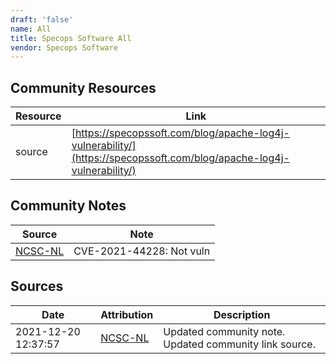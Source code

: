 ```yaml
---
draft: 'false'
name: All
title: Specops Software All
vendor: Specops Software
---
```



## Community Resources
| Resource | Link |
| --- | --- |
| source | [https://specopssoft.com/blog/apache-log4j-vulnerability/](https://specopssoft.com/blog/apache-log4j-vulnerability/) |

## Community Notes
| Source | Note |
| --- | --- |
| [NCSC-NL](https://github.com/NCSC-NL/log4shell/blob/main/software/README.md) | CVE-2021-44228: Not vuln </ul> |

## Sources
| Date | Attribution | Description |
| --- | --- | --- |
| 2021-12-20 12:37:57 | [NCSC-NL](https://github.com/NCSC-NL/log4shell/blob/main/software/README.md) | Updated community note. Updated community link source.  |

